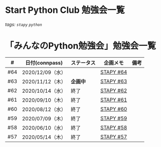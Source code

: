 # Start Python Club 勉強会一覧

###### tags: `stapy` `python`

# 「みんなのPython勉強会」勉強会一覧

|#|日付(connpass)|ステータス|企画メモ|備考| 
|---|---|---|---|---|
|#64|2020/12/09（水）||[STAPY #64](/jMwt2ASAQX-PwjD1YAx0jQ)
|#63|2020/11/12（木）|**企画中**|[STAPY #63](/BZytApmfS3iFH6SDWvc8Gw)
|#62|2020/10/14（水）|終了|[STAPY #62](/6oswT3wlQ82quQkRbxJkgw)
|#61|2020/09/10（木）|終了|[STAPY #61](/x1CCFN7RSYGbBFAsxt2Hvg)
|#60|2020/08/12（水）|終了|[STAPY #60](/STzh4sOpQwqTAFaIdl5GLg)
|#59|2020/07/09（木）|終了|[STAPY #59](/ckgIIrrQRsei8beLd7P-XQ)
|#58|2020/06/10（水）|終了|[STAPY #58](/LKj-gvRLTEmw0eDaI2i5Tw)
|#57|2020/05/14（木）|終了|[STAPY #57](/3tmFzETpR7KUmYH_ffLFzA)

